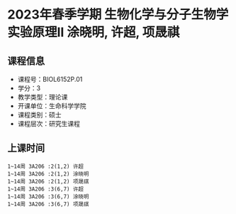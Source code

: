 # 2023年春季学期 生物化学与分子生物学实验原理II 涂晓明, 许超, 项晟祺






## 课程信息

- 课程号：BIOL6152P.01
- 学分：3
- 教学类型：理论课
- 开课单位：生命科学学院
- 课程类别：硕士
- 课程层次：研究生课程

## 上课时间

```
1~14周 3A206 :2(1,2) 许超
1~14周 3A206 :2(1,2) 涂晓明
1~14周 3A206 :2(1,2) 项晟祺
1~14周 3A206 :3(6,7) 许超
1~14周 3A206 :3(6,7) 涂晓明
1~14周 3A206 :3(6,7) 项晟祺
```

